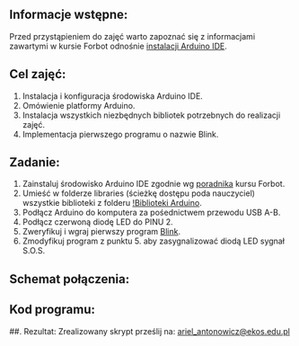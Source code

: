 ## Informacje wstępne:

Przed przystąpieniem do zajęć warto zapoznać się z informacjami zawartymi w kursie Forbot odnośnie [instalacji Arduino IDE](https://forbot.pl/blog/kurs-arduino-srodowisko-jak-zaczac-programowac-id936).

## Cel zajęć:
1. Instalacja i konfiguracja środowiska Arduino IDE.
2. Omówienie platformy Arduino.
3. Instalacja wszystkich niezbędnych bibliotek potrzebnych do realizacji zajęć.
4. Implementacja pierwszego programu o nazwie Blink.

## Zadanie:
1. Zainstaluj środowisko Arduino IDE zgodnie wg [poradnika](https://forbot.pl/blog/kurs-arduino-srodowisko-jak-zaczac-programowac-id936) kursu Forbot.
2. Umieść w folderze libraries (ścieżkę dostępu poda nauczyciel) wszystkie biblioteki z folderu [!Biblioteki Arduino](https://github.com/Arillos/Arduino/tree/main/!Biblioteki%20Arduino).
3. Podłącz Arduino do komputera za pośednictwem przewodu USB A-B.
4. Podłącz czerwoną diodę LED do PINU 2.
5. Zweryfikuj i wgraj pierwszy program [Blink]().
6. Zmodyfikuj program z punktu 5. aby zasygnalizować diodą LED sygnał S.O.S.

## Schemat połączenia:


## Kod programu:

##. Rezultat:
Zrealizowany  skrypt prześlij na: ariel_antonowicz@ekos.edu.pl
